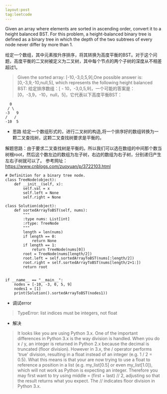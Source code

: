 ```yaml
---
layout:post
tag:leetcode
---
```


Given an array where elements are sorted in ascending order, convert it to a height balanced BST. For this problem, a height-balanced binary tree is defined as a binary tree in which the depth of the two subtrees of every node never differ by more than 1.

给定一个数组，其中元素按升序排序，将其转换为高度平衡的BST。对于这个问题，高度平衡的二叉树被定义为二叉树，其中每个节点的两个子树的深度从不相差超过1。

>Given the sorted array: [-10,-3,0,5,9],One possible answer is: [0,-3,9,-10,null,5], which represents the following height balanced BST:
>给定排序数组：[ - 10，-3,0,5,9]，一个可能的答案是：[0，-3,9，-10，null，5]，它代表以下高度平衡BST：

      0
     / \
    -3   9
    /   /
    -10  5

- 思路
  给定一个数组形式的，进行二叉树的构造,将一个排序好的数组转换为一颗二叉查找树，这颗二叉查找树要求是平衡的。

解题思路：由于要求二叉查找树是平衡的。所以我们可以选在数组的中间那个数当树根root，然后这个数左边的数组为左子树，右边的数组为右子树，分别递归产生左右子树就可以了。
参考网址：<https://www.cnblogs.com/zuoyuan/p/3722103.html>

~~~
# Definition for a binary tree node.
class TreeNode(object):
    def __init__(self, x):
        self.val = x
        self.left = None
        self.right = None

class Solution(object):
    def sortedArrayToBST(self, nums):
        """
        :type nums: List[int]
        :rtype: TreeNode
        """
        length = len(nums)
        if length == 0:
            return None
        if length == 1:
            return TreeNode(nums[0])
        root = TreeNode(nums[length/2])
        root.left = self.sortedArrayToBST(nums[:length/2])
        root.right = self.sortedArrayToBST(nums[length/2+1:])
        return root


if __name__ == "__main__":
    nodes = [-10, -3, 0, 5, 9]
    nodes1 = [1]
    print(Solution().sortedArrayToBST(nodes1))

~~~

- 调试error
>TypeError: list indices must be integers, not float
- 解决
>It looks like you are using Python 3.x. One of the important differences in Python 3.x is the way division is handled. When you do x / y, an integer is returned in Python 2.x because the decimal is truncated (floor division). However in 3.x, the / operator performs 'true' division, resulting in a float instead of an integer (e.g. 1 / 2 = 0.5). What this means is that your are now trying to use a float to reference a position in a list (e.g. my_list[0.5] or even my_list[1.0]), which will not work as Python is expecting an integer. Therefore you may first want to try using middle = (first + last) // 2, adjusting so that the result returns what you expect. The // indicates floor division in Python 3.x.
